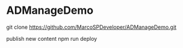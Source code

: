 # ADManageDemo

git clone https://github.com/MarcoSPDeveloper/ADManageDemo.git


publish new content
npm run deploy
